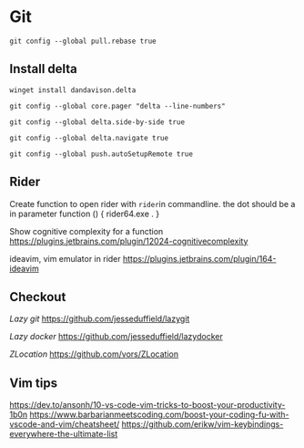# Git

`git config --global pull.rebase true`

## Install delta

`winget install dandavison.delta`

`git config --global core.pager "delta --line-numbers"`

`git config --global delta.side-by-side true`

`git config --global delta.navigate true`

`git config --global push.autoSetupRemote true`

## Rider
Create function to open rider with `rider`in commandline. the dot should be a in parameter
function () { rider64.exe . }

Show cognitive complexity for a function
https://plugins.jetbrains.com/plugin/12024-cognitivecomplexity

ideavim, vim emulator in rider 
https://plugins.jetbrains.com/plugin/164-ideavim

## Checkout
*Lazy git*
https://github.com/jesseduffield/lazygit

*Lazy docker*
https://github.com/jesseduffield/lazydocker

*ZLocation*
https://github.com/vors/ZLocation

## Vim tips
https://dev.to/ansonh/10-vs-code-vim-tricks-to-boost-your-productivity-1b0n
https://www.barbarianmeetscoding.com/boost-your-coding-fu-with-vscode-and-vim/cheatsheet/
https://github.com/erikw/vim-keybindings-everywhere-the-ultimate-list
